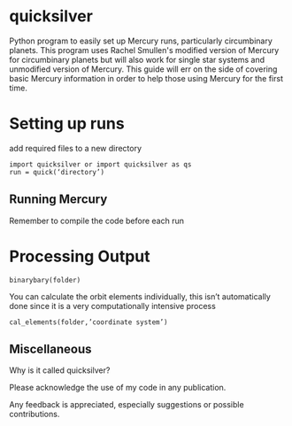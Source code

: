 # quicksilver
Python program to easily set up Mercury runs, particularly circumbinary planets.
This program uses Rachel Smullen's modified version of Mercury for circumbinary planets but will also work for single star systems and unmodified version of Mercury. 
This guide will err on the side of covering basic Mercury information in order to help those using Mercury for the first time.

Setting up runs
===========
add required files to a new directory
```
import quicksilver or import quicksilver as qs
run = quick(‘directory’)
```

Running Mercury
-----
Remember to compile the code before each run


Processing Output
==========
```
binarybary(folder)
```
You can calculate the orbit elements individually, this isn’t automatically done since it is a very computationally intensive process
```
cal_elements(folder,’coordinate system’)
```

Miscellaneous
-----
Why is it called quicksilver?

Please acknowledge the use of my code in any publication.

Any feedback is appreciated, especially suggestions or possible contributions.